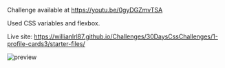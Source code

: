 Challenge available at https://youtu.be/0gyDGZmvTSA

Used CSS variables and flexbox.

Live site: 
https://willianlrl87.github.io/Challenges/30DaysCssChallenges/1-profile-cards3/starter-files/

![preview](https://user-images.githubusercontent.com/114601363/207147474-6baa4ffa-8ada-4036-9a61-30cec34cdaa8.png)
